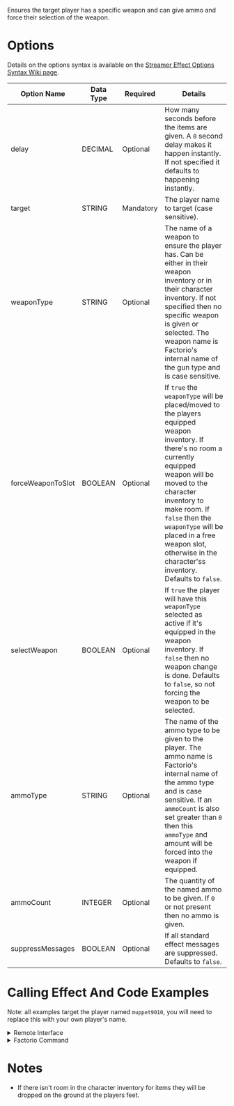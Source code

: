 Ensures the target player has a specific weapon and can give ammo and force their selection of the weapon.




# Options

Details on the options syntax is available on the [Streamer Effect Options Syntax Wiki page](https://github.com/muppet9010/factorio-muppet-streamer/wiki/Streamer-Effect-Options-Syntax).

| Option Name | Data Type | Required | Details |
| --- | --- | --- | --- |
| delay | DECIMAL | Optional | How many seconds before the items are given. A `0` second delay makes it happen instantly. If not specified it defaults to happening instantly. |
| target | STRING | Mandatory | The player name to target (case sensitive). |
| weaponType | STRING | Optional | The name of a weapon to ensure the player has. Can be either in their weapon inventory or in their character inventory. If not specified then no specific weapon is given or selected. The weapon name is Factorio's internal name of the gun type and is case sensitive. |
| forceWeaponToSlot | BOOLEAN | Optional | If `true` the `weaponType` will be placed/moved to the players equipped weapon inventory. If there's no room a currently equipped weapon will be moved to the character inventory to make room. If `false` then the `weaponType` will be placed in a free weapon slot, otherwise in the character'ss inventory. Defaults to `false`. |
| selectWeapon | BOOLEAN | Optional | If `true` the player will have this `weaponType` selected as active if it's equipped in the weapon inventory. If `false` then no weapon change is done. Defaults to `false`, so not forcing the weapon to be selected. |
| ammoType | STRING | Optional | The name of the ammo type to be given to the player. The ammo name is Factorio's internal name of the ammo type and is case sensitive. If an `ammoCount` is also set greater than `0` then this `ammoType` and amount will be forced into the weapon if equipped. |
| ammoCount | INTEGER | Optional | The quantity of the named ammo to be given. If `0` or not present then no ammo is given. |
| suppressMessages | BOOLEAN | Optional | If all standard effect messages are suppressed. Defaults to `false`. |



# Calling Effect And Code Examples

Note: all examples target the player named `muppet9010`, you will need to replace this with your own player's name.

<details><summary>Remote Interface</summary>
<p>

Remote Interface Syntax: `/sc remote.call('muppet_streamer', 'run_command', 'muppet_streamer_give_player_weapon_ammo', [OPTIONS TABLE])`

The options must be provided as a Lua table.

Examples:

| Example | Code |
| --- | --- |
| shotgun and ammo | `/sc remote.call('muppet_streamer', 'run_command', 'muppet_streamer_give_player_weapon_ammo', {target="muppet9010", weaponType="combat-shotgun", forceWeaponToSlot=true, ammoType="piercing-shotgun-shell", ammoCount=30})` |


Further details and more advanced usage of using Remote Interfaces can be found here on the [Streamer Effect Options Syntax Wiki page](https://github.com/muppet9010/factorio-muppet-streamer/wiki/Streamer-Effect-Options-Syntax).

</p>
</details>



<details><summary>Factorio Command</summary>
<p>

Command Syntax: `/muppet_streamer_give_player_weapon_ammo [OPTIONS TABLE AS JSON STRING]`

The effect's options must be provided as a JSON string of a table.

Examples:

| Example | Code |
| --- | --- |
| shotgun and ammo | `/muppet_streamer_give_player_weapon_ammo {"target":"muppet9010", "weaponType":"combat-shotgun", "forceWeaponToSlot":true, "ammoType":"piercing-shotgun-shell", "ammoCount":30}` |

</p>
</details>



# Notes

- If there isn't room in the character inventory for items they will be dropped on the ground at the players feet.